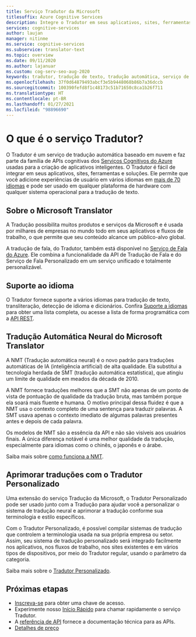 ```yaml
---
title: Serviço Tradutor da Microsoft
titlesuffix: Azure Cognitive Services
description: Integre o Tradutor em seus aplicativos, sites, ferramentas e outras soluções para fornecer experiências do usuário em vários idiomas.
services: cognitive-services
author: laujan
manager: nitinme
ms.service: cognitive-services
ms.subservice: translator-text
ms.topic: overview
ms.date: 09/11/2020
ms.author: lajanuar
ms.custom: cog-serv-seo-aug-2020
keywords: tradutor, tradução de texto, tradução automática, serviço de tradução
ms.openlocfilehash: 37f0d64879493abcf3e5b9448068b86b7a36dccb
ms.sourcegitcommit: 100390fefd8f1c48173c51b71650c8ca1b26f711
ms.translationtype: HT
ms.contentlocale: pt-BR
ms.lasthandoff: 01/27/2021
ms.locfileid: "98896690"
---
```

# <a name="what-is-the-translator-service"></a>O que é o serviço Tradutor?

O Tradutor é um serviço de tradução automática baseado em nuvem e faz parte da família de APIs cognitivas dos [Serviços Cognitivos do Azure](../../index.yml?panel=ai&pivot=products) usadas para a criação de aplicativos inteligentes. O Tradutor é fácil de integrar em seus aplicativos, sites, ferramentas e soluções. Ele permite que você adicione experiências de usuário em vários idiomas em [mais de 70 idiomas](./language-support.md) e pode ser usado em qualquer plataforma de hardware com qualquer sistema operacional para a tradução de texto.

## <a name="about-microsoft-translator"></a>Sobre o Microsoft Translator

A Tradução possibilita muitos produtos e serviços da Microsoft e é usada por milhares de empresas no mundo todo em seus aplicativos e fluxos de trabalho, o que permite que seu conteúdo alcance um público-alvo global.

A tradução de fala, do Tradutor, também está disponível no [Serviço de Fala do Azure](../speech-service/index.yml). Ele combina a funcionalidade da API de Tradução de Fala e do Serviço de Fala Personalizado em um serviço unificado e totalmente personalizável. 

## <a name="language-support"></a>Suporte ao idioma

O Tradutor fornece suporte a vários idiomas para tradução de texto, transliteração, detecção de idioma e dicionários. Confira [Suporte a idiomas](language-support.md) para obter uma lista completa, ou acesse a lista de forma programática com a [API REST](./reference/v3-0-languages.md).  

## <a name="microsoft-translator-neural-machine-translation"></a>Tradução Automática Neural do Microsoft Translator

A NMT (Tradução automática neural) é o novo padrão para traduções automáticas de IA (inteligência artificial) de alta qualidade. Ela substitui a tecnologia herdada de SMT (tradução automática estatística), que atingiu um limite de qualidade em meados da década de 2010.

A NMT fornece traduções melhores que a SMT não apenas de um ponto de vista de pontuação de qualidade da tradução bruta, mas também porque ela soará mais fluente e humana. O motivo principal dessa fluidez é que a NMT usa o contexto completo de uma sentença para traduzir palavras. A SMT usava apenas o contexto imediato de algumas palavras presentes antes e depois de cada palavra.

Os modelos de NMT são a essência da API e não são visíveis aos usuários finais. A única diferença notável é uma melhor qualidade da tradução, especialmente para idiomas como o chinês, o japonês e o árabe.

Saiba mais sobre [como funciona a NMT](https://www.microsoft.com/en-us/translator/mt.aspx#nnt).

## <a name="improve-translations-with-custom-translator"></a>Aprimorar traduções com o Tradutor Personalizado

Uma extensão do serviço Tradução da Microsoft, o Tradutor Personalizado pode ser usado junto com a Tradução para ajudar você a personalizar o sistema de tradução neural e aprimorar a tradução conforme sua terminologia e estilo específicos.

Com o Tradutor Personalizado, é possível compilar sistemas de tradução que controlem a terminologia usada na sua própria empresa ou setor. Assim, seu sistema de tradução personalizado será integrado facilmente nos aplicativos, nos fluxos de trabalho, nos sites existentes e em vários tipos de dispositivos, por meio do Tradutor regular, usando o parâmetro da categoria.

Saiba mais sobre o [Tradutor Personalizado](customization.md).

## <a name="next-steps"></a>Próximas etapas

- [Inscreva-se](./translator-how-to-signup.md) para obter uma chave de acesso.
- Experimente nosso [Início Rápido](quickstart-translator.md) para chamar rapidamente o serviço Tradutor.
- A [referência de API](./reference/v3-0-reference.md) fornece a documentação técnica para as APIs.
- [Detalhes de preço](https://azure.microsoft.com/pricing/details/cognitive-services/translator-text-api/)